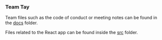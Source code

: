 ### Team Tay

Team files such as the code of conduct or meeting notes can be found in the [docs](docs) folder.

Files related to the React app can be found inside the [src](src) folder.
